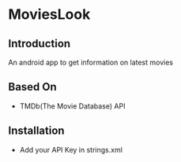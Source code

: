 # MoviesLook
## Introduction
An android app to get information on latest movies

## Based On
- TMDb(The Movie Database) API

## Installation
- Add your API Key in strings.xml
